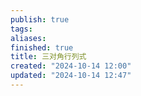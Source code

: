 ```yaml
---
publish: true
tags: 
aliases: 
finished: true
title: 三对角行列式
created: "2024-10-14 12:00"
updated: "2024-10-14 12:47"
---
```

